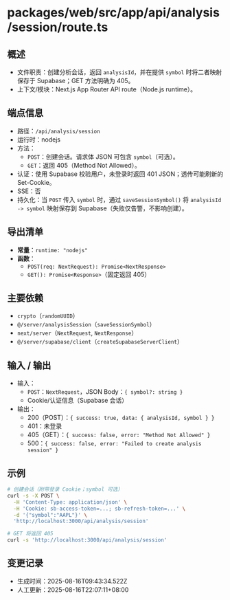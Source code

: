 # packages/web/src/app/api/analysis/session/route.ts

## 概述

- 文件职责：创建分析会话，返回 `analysisId`，并在提供 `symbol` 时将二者映射保存于 Supabase；GET 方法明确为 405。
- 上下文/模块：Next.js App Router API route（Node.js runtime）。

## 端点信息

- 路径：`/api/analysis/session`
- 运行时：nodejs
- 方法：
  - `POST`：创建会话。请求体 JSON 可包含 `symbol`（可选）。
  - `GET`：返回 405（Method Not Allowed）。
- 认证：使用 Supabase 校验用户，未登录时返回 401 JSON；透传可能刷新的 Set-Cookie。
- SSE：否
- 持久化：当 `POST` 传入 `symbol` 时，通过 `saveSessionSymbol()` 将 `analysisId -> symbol` 映射保存到 Supabase（失败仅告警，不影响创建）。

## 导出清单

- __常量__：`runtime: "nodejs"`
- __函数__：
  - `POST(req: NextRequest): Promise<NextResponse>`
  - `GET(): Promise<Response>`（固定返回 405）

## 主要依赖

- `crypto`（`randomUUID`）
- `@/server/analysisSession`（`saveSessionSymbol`）
- `next/server`（`NextRequest`, `NextResponse`）
- `@/server/supabase/client`（`createSupabaseServerClient`）

## 输入 / 输出

- 输入：
  - `POST`：`NextRequest`，JSON Body：`{ symbol?: string }`
  - Cookie/认证信息（Supabase 会话）
- 输出：
  - 200（POST）：`{ success: true, data: { analysisId, symbol } }`
  - 401：未登录
  - 405（GET）：`{ success: false, error: "Method Not Allowed" }`
  - 500：`{ success: false, error: "Failed to create analysis session" }`

## 示例

```bash
# 创建会话（附带登录 Cookie；symbol 可选）
curl -s -X POST \
  -H 'Content-Type: application/json' \
  -H 'Cookie: sb-access-token=...; sb-refresh-token=...' \
  -d '{"symbol":"AAPL"}' \
  'http://localhost:3000/api/analysis/session'

# GET 将返回 405
curl -s 'http://localhost:3000/api/analysis/session'
```

## 变更记录

- 生成时间：2025-08-16T09:43:34.522Z
- 人工更新：2025-08-16T22:07:11+08:00
